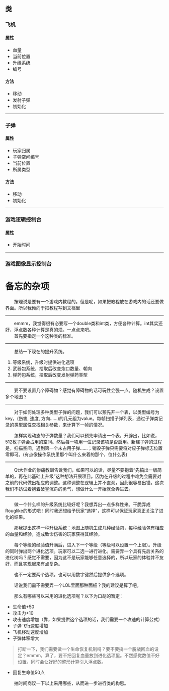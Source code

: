 ## 类

### 飞机
#### 属性
- 血量
- 当前位置
- 升级系统
- 编号
#### 方法
- 移动
- 发射子弹
- 初始化

---

### 子弹
#### 属性
- 玩家归属
- 子弹空间编号
- 当前位置
- 所属类型
#### 方法
- 移动
- 初始化

---

### 游戏逻辑控制台
#### 属性
- 开始时间


---

### 游戏图像显示控制台

# 备忘的杂项

&emsp;&emsp;按理说是要有一个游戏内教程的。但是呢，如果把教程放在游戏内的话还要做界面。所以我倾向于把教程写到文档里

---

&emsp;&emsp;emmm，我觉得很有必要写一个double类和int类，方便各种计算。int其实还好，浮点数各种计算是真的烦。一点点来吧。  
&emsp;&emsp;首先要指定一个这种类的标准。

---

&emsp;&emsp;总结一下现在的提升系统。

1. 等级系统，升级时提供进化选项
2. 武器包系统，拾取后改变炮口数量、朝向
3. 弹药包系统，拾取后改变发射弹药类型

---

&emsp;&emsp;要不要设置几个障碍物？感觉有障碍物的话可玩性会强一点。随机生成？设置多个地图？

---

&emsp;&emsp;对于如何处理多种类型子弹的问题，我们可以预先开一个表，以类型编号为key，(伤害, 速度, 方向……)的几元组为value。每帧扫描子弹列表，通过子弹类记录的类型属性查找相关参数，来计算下一帧的情况。

&emsp;&emsp;怎样实现动态的子弹数量？我们可以预先申请出一个表，开辟出，比如说，512枚子弹会占用的空间。然后每一项用一位记录该项是否启用。新建子弹的过程是，扫描空间，遇到第一个未占用子弹……；销毁子弹只需要将对应子弹标志位置零即可。(有点像操作系统里那个叫什么来着的那个，位什么表)

---

&emsp;&emsp;Qt大作业的惨痛教训告诉我们，如果可以的话，尽量不要抱着“先搞出一版简单的，再在此基础上升级”这种想法开展项目。因为在升级的过程中难免会需要对之前的代码做出相应的调整。这种调整在逻辑上并不直观，因此很容易出错。这次我们不妨试着抱着破釜沉舟的勇气，想做什么一开始就全弄进去。

---

&emsp;&emsp;做一个什么样的升级系统比较好呢？我想弄出一点多样性来。干脆弄成Rouglike的形式吧！同时我还想给予玩家“选择”，这样可以保证玩家真正关注了进化的结果。

&emsp;&emsp;那我提出这样一种升级系统：地图上随机生成几种经验包，每种经验包有相应的血量和经验，造成致命伤害的玩家获得其经验。

&emsp;&emsp;每个等级的经验值升满后，进入下一个等级（等级可以设置一个上限）。升级的同时弹出两个进化选项。玩家可以二选一进行进化。需要弄一个具有先后关系的进化树吗？感觉不需要，因为这不是玩家能够任意选择的，所以玩家的体验并不友好，而且实现起来有点复杂。

&emsp;&emsp;也不一定要两个选项。也可以用数字键然后提供多个选项。

&emsp;&emsp;话说我们需不需要弄一个LOL里面那种面板？我的建议是算了吧。

&emsp;&emsp;那么有哪些可以采用的进化选项呢？以下为口胡的暂定：

- 生命值+50
- 攻击力+10
- 攻击速度增加（靠，如果提供这个选项的话，我们需要一个攻速的计算公式）
- 子弹飞行速度增加
- 飞机移动速度增加
- 子弹体积增大

> 打断一下，我们需要做一个生命恢复机制吗？要不要搞一个脱战回血的设定？emmm，算了，要不把回复血量放到进化选项里。不然感觉数值不好设置，同时会让好好的整形计算引入浮点数。

- 回复生命值50点


&emsp;&emsp;抽时间商议一下以上采用哪些，从而进一步进行类的构思。